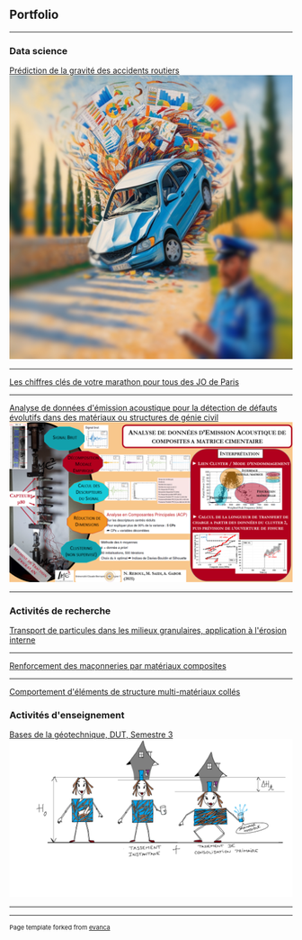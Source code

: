 ## Portfolio

---

### Data science

[Prédiction de la gravité des accidents routiers](/gravite_page)
<img src="images/Leonardo_Gravite.jpg?raw=true"/>

---
[Les chiffres clés de votre marathon pour tous des JO de Paris](/marathon_page)

---
[Analyse de données d'émission acoustique pour la détection de défauts évolutifs dans des matériaux ou structures de génie civil](/EA_page)
<img src="images/ProjetEA_Image.png?raw=true"/>

<!-- ---
[Project 2 Title](/pdf/sample_presentation.pdf)
<img src="images/dummy_thumbnail.jpg?raw=true"/> -->

---

### Activités de recherche

[Transport de particules dans les milieux granulaires, application à l'érosion interne](/these_page)  

---

[Renforcement des maçonneries par matériaux composites](/maconnerie_page)

---

[Comportement d'éléments de structure multi-matériaux collés](/collage_page)

### Activités d'enseignement

[Bases de la géotechnique, DUT, Semestre 3](/G1_page)
<img src="images/FlashCard1.png?raw=true"/>

---




---
<p style="font-size:11px">Page template forked from <a href="https://github.com/evanca/quick-portfolio">evanca</a></p>
<!-- Remove above link if you don't want to attibute -->